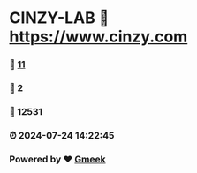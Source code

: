 # CINZY-LAB :link: https://www.cinzy.com 
### :page_facing_up: [11](https://www.cinzy.com/tag.html) 
### :speech_balloon: 2 
### :hibiscus: 12531 
### :alarm_clock: 2024-07-24 14:22:45 
### Powered by :heart: [Gmeek](https://github.com/Meekdai/Gmeek)
